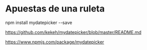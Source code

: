 # Apuestas de una ruleta


 npm install mydatepicker --save

https://github.com/kekeh/mydatepicker/blob/master/README.md

https://www.npmjs.com/package/mydatepicker
